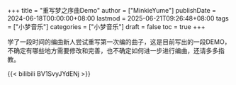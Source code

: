 +++
title = "重写梦之序曲Demo"
author = ["MinkieYume"]
publishDate = 2024-06-18T00:00:00+08:00
lastmod = 2025-06-21T09:26:48+08:00
tags = ["小梦音乐"]
categories = ["小梦音乐"]
draft = false
toc = true
+++

学了一段时间的编曲新人尝试重写第一次编的曲子，这是目前写出的一段DEMO，不确定有哪些地方需要修改和完善，也不确定如何进一步进行编曲，还请多多指教。

{{< bilibili BV1SvyJYdENj >}}
